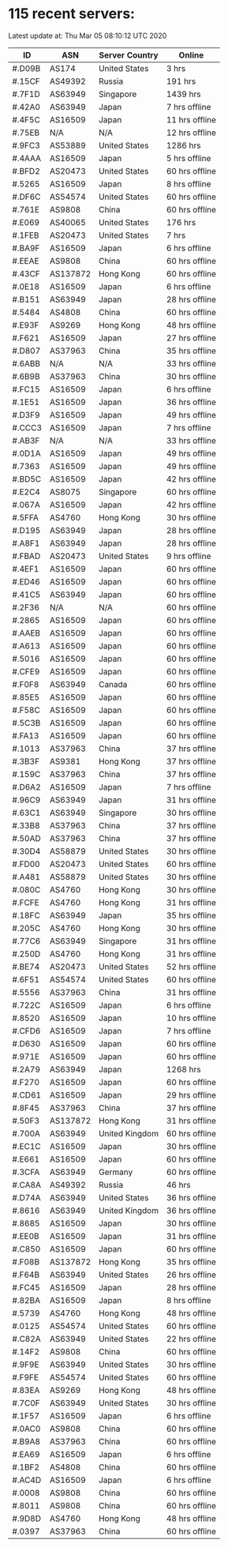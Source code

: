 # 115 recent servers:

Latest update at: Thu Mar 05 08:10:12 UTC 2020

| ID | ASN | Server Country | Online |
| -- | --- | -------------- | ------ |
| #.D09B | AS174 | United States | 3 hrs |
| #.15CF | AS49392 | Russia | 191 hrs |
| #.7F1D | AS63949 | Singapore | 1439 hrs |
| #.42A0 | AS63949 | Japan | 7 hrs offline |
| #.4F5C | AS16509 | Japan | 11 hrs offline |
| #.75EB | N/A | N/A | 12 hrs offline |
| #.9FC3 | AS53889 | United States | 1286 hrs |
| #.4AAA | AS16509 | Japan | 5 hrs offline |
| #.BFD2 | AS20473 | United States | 60 hrs offline |
| #.5265 | AS16509 | Japan | 8 hrs offline |
| #.DF6C | AS54574 | United States | 60 hrs offline |
| #.761E | AS9808 | China | 60 hrs offline |
| #.E069 | AS40065 | United States | 176 hrs |
| #.1FEB | AS20473 | United States | 7 hrs |
| #.BA9F | AS16509 | Japan | 6 hrs offline |
| #.EEAE | AS9808 | China | 60 hrs offline |
| #.43CF | AS137872 | Hong Kong | 60 hrs offline |
| #.0E18 | AS16509 | Japan | 6 hrs offline |
| #.B151 | AS63949 | Japan | 28 hrs offline |
| #.5484 | AS4808 | China | 60 hrs offline |
| #.E93F | AS9269 | Hong Kong | 48 hrs offline |
| #.F621 | AS16509 | Japan | 27 hrs offline |
| #.D807 | AS37963 | China | 35 hrs offline |
| #.6ABB | N/A | N/A | 33 hrs offline |
| #.6B9B | AS37963 | China | 30 hrs offline |
| #.FC15 | AS16509 | Japan | 6 hrs offline |
| #.1E51 | AS16509 | Japan | 36 hrs offline |
| #.D3F9 | AS16509 | Japan | 49 hrs offline |
| #.CCC3 | AS16509 | Japan | 7 hrs offline |
| #.AB3F | N/A | N/A | 33 hrs offline |
| #.0D1A | AS16509 | Japan | 49 hrs offline |
| #.7363 | AS16509 | Japan | 49 hrs offline |
| #.BD5C | AS16509 | Japan | 42 hrs offline |
| #.E2C4 | AS8075 | Singapore | 60 hrs offline |
| #.067A | AS16509 | Japan | 42 hrs offline |
| #.5FFA | AS4760 | Hong Kong | 30 hrs offline |
| #.D195 | AS63949 | Japan | 28 hrs offline |
| #.A8F1 | AS63949 | Japan | 28 hrs offline |
| #.FBAD | AS20473 | United States | 9 hrs offline |
| #.4EF1 | AS16509 | Japan | 60 hrs offline |
| #.ED46 | AS16509 | Japan | 60 hrs offline |
| #.41C5 | AS63949 | Japan | 60 hrs offline |
| #.2F36 | N/A | N/A | 60 hrs offline |
| #.2865 | AS16509 | Japan | 60 hrs offline |
| #.AAEB | AS16509 | Japan | 60 hrs offline |
| #.A613 | AS16509 | Japan | 60 hrs offline |
| #.5016 | AS16509 | Japan | 60 hrs offline |
| #.CFE9 | AS16509 | Japan | 60 hrs offline |
| #.F0F8 | AS63949 | Canada | 60 hrs offline |
| #.85E5 | AS16509 | Japan | 60 hrs offline |
| #.F58C | AS16509 | Japan | 60 hrs offline |
| #.5C3B | AS16509 | Japan | 60 hrs offline |
| #.FA13 | AS16509 | Japan | 60 hrs offline |
| #.1013 | AS37963 | China | 37 hrs offline |
| #.3B3F | AS9381 | Hong Kong | 37 hrs offline |
| #.159C | AS37963 | China | 37 hrs offline |
| #.D6A2 | AS16509 | Japan | 7 hrs offline |
| #.96C9 | AS63949 | Japan | 31 hrs offline |
| #.63C1 | AS63949 | Singapore | 30 hrs offline |
| #.33B8 | AS37963 | China | 37 hrs offline |
| #.50AD | AS37963 | China | 37 hrs offline |
| #.30D4 | AS58879 | United States | 30 hrs offline |
| #.FD00 | AS20473 | United States | 60 hrs offline |
| #.A481 | AS58879 | United States | 30 hrs offline |
| #.080C | AS4760 | Hong Kong | 30 hrs offline |
| #.FCFE | AS4760 | Hong Kong | 31 hrs offline |
| #.18FC | AS63949 | Japan | 35 hrs offline |
| #.205C | AS4760 | Hong Kong | 30 hrs offline |
| #.77C6 | AS63949 | Singapore | 31 hrs offline |
| #.250D | AS4760 | Hong Kong | 31 hrs offline |
| #.BE74 | AS20473 | United States | 52 hrs offline |
| #.6F51 | AS54574 | United States | 60 hrs offline |
| #.5556 | AS37963 | China | 31 hrs offline |
| #.722C | AS16509 | Japan | 6 hrs offline |
| #.8520 | AS16509 | Japan | 10 hrs offline |
| #.CFD6 | AS16509 | Japan | 7 hrs offline |
| #.D630 | AS16509 | Japan | 60 hrs offline |
| #.971E | AS16509 | Japan | 60 hrs offline |
| #.2A79 | AS63949 | Japan | 1268 hrs |
| #.F270 | AS16509 | Japan | 60 hrs offline |
| #.CD61 | AS16509 | Japan | 29 hrs offline |
| #.8F45 | AS37963 | China | 37 hrs offline |
| #.50F3 | AS137872 | Hong Kong | 31 hrs offline |
| #.700A | AS63949 | United Kingdom | 60 hrs offline |
| #.EC1C | AS16509 | Japan | 30 hrs offline |
| #.E661 | AS16509 | Japan | 60 hrs offline |
| #.3CFA | AS63949 | Germany | 60 hrs offline |
| #.CA8A | AS49392 | Russia | 46 hrs |
| #.D74A | AS63949 | United States | 36 hrs offline |
| #.8616 | AS63949 | United Kingdom | 36 hrs offline |
| #.8685 | AS16509 | Japan | 30 hrs offline |
| #.EE0B | AS16509 | Japan | 31 hrs offline |
| #.C850 | AS16509 | Japan | 60 hrs offline |
| #.F08B | AS137872 | Hong Kong | 35 hrs offline |
| #.F64B | AS63949 | United States | 26 hrs offline |
| #.FC45 | AS16509 | Japan | 28 hrs offline |
| #.82BA | AS16509 | Japan | 8 hrs offline |
| #.5739 | AS4760 | Hong Kong | 48 hrs offline |
| #.0125 | AS54574 | United States | 60 hrs offline |
| #.C82A | AS63949 | United States | 22 hrs offline |
| #.14F2 | AS9808 | China | 60 hrs offline |
| #.9F9E | AS63949 | United States | 30 hrs offline |
| #.F9FE | AS54574 | United States | 60 hrs offline |
| #.83EA | AS9269 | Hong Kong | 48 hrs offline |
| #.7C0F | AS63949 | United States | 30 hrs offline |
| #.1F57 | AS16509 | Japan | 6 hrs offline |
| #.0AC0 | AS9808 | China | 60 hrs offline |
| #.B9A8 | AS37963 | China | 60 hrs offline |
| #.EA69 | AS16509 | Japan | 6 hrs offline |
| #.1BF2 | AS4808 | China | 60 hrs offline |
| #.AC4D | AS16509 | Japan | 6 hrs offline |
| #.0008 | AS9808 | China | 60 hrs offline |
| #.8011 | AS9808 | China | 60 hrs offline |
| #.9D8D | AS4760 | Hong Kong | 48 hrs offline |
| #.0397 | AS37963 | China | 60 hrs offline |

